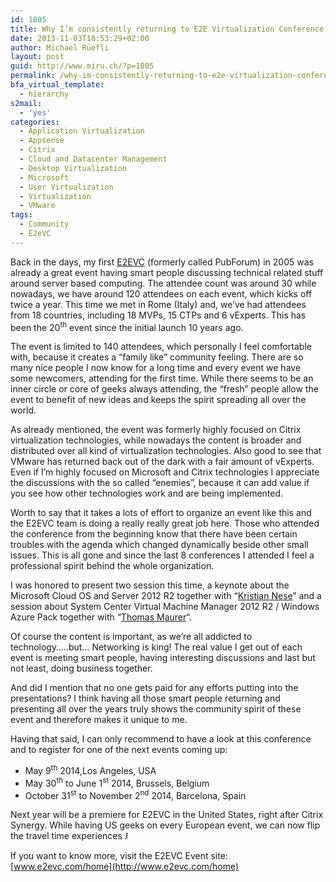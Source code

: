 ```yaml
---
id: 1805
title: Why I’m consistently returning to E2E Virtualization Conference
date: 2013-11-03T18:53:29+02:00
author: Michael Rüefli
layout: post
guid: http://www.miru.ch/?p=1805
permalink: /why-im-consistently-returning-to-e2e-virtualization-conference/
bfa_virtual_template:
  - hierarchy
s2mail:
  - 'yes'
categories:
  - Application Virtualization
  - Appsense
  - Citrix
  - Cloud and Datacenter Management
  - Desktop Virtualization
  - Microsoft
  - User Virtualization
  - Virtualization
  - VMware
tags:
  - Community
  - E2eVC
---
```

Back in the days, my first [E2EVC](http://www.e2evc.com/home/) (formerly called PubForum) in 2005 was already a great event having smart people discussing technical related stuff around server based computing. The attendee count was around 30 while nowadays, we have around 120 attendees on each event, which kicks off twice a year. This time we met in Rome (Italy) and, we&#8217;ve had attendees from 18 countries, including 18 MVPs, 15 CTPs and 6 vExperts. This has been the 20<sup>th</sup> event since the initial launch 10 years ago.

The event is limited to 140 attendees, which personally I feel comfortable with, because it creates a &#8220;family like&#8221; community feeling. There are so many nice people I now know for a long time and every event we have some newcomers, attending for the first time. While there seems to be an inner circle or core of geeks always attending, the &#8220;fresh&#8221; people allow the event to benefit of new ideas and keeps the spirit spreading all over the world.

As already mentioned, the event was formerly highly focused on Citrix virtualization technologies, while nowadays the content is broader and distributed over all kind of virtualization technologies. Also good to see that VMware has returned back out of the dark with a fair amount of vExperts. Even if I&#8217;m highly focused on Microsoft and Citrix technologies I appreciate the discussions with the so called &#8220;enemies&#8221;, because it can add value if you see how other technologies work and are being implemented.

Worth to say that it takes a lots of effort to organize an event like this and the E2EVC team is doing a really really great job here. Those who attended the conference from the beginning know that there have been certain troubles with the agenda which changed dynamically beside other small issues. This is all gone and since the last 8 conferences I attended I feel a professional spirit behind the whole organization.

I was honored to present two session this time, a keynote about the Microsoft Cloud OS and Server 2012 R2 together with &#8220;[Kristian Nese](http://kristiannese.blogspot.ch/)&#8221; and a session about System Center Virtual Machine Manager 2012 R2 / Windows Azure Pack together with &#8220;[Thomas Maurer](http://www.thomasmaurer.ch/)&#8220;.

Of course the content is important, as we&#8217;re all addicted to technology…..but… Networking is king! The real value I get out of each event is meeting smart people, having interesting discussions and last but not least, doing business together.

And did I mention that no one gets paid for any efforts putting into the presentations? I think having all those smart people returning and presenting all over the years truly shows the community spirit of these event and therefore makes it unique to me.

Having that said, I can only recommend to have a look at this conference and to register for one of the next events coming up:

  * May 9<sup>th</sup> 2014,Los Angeles, USA
  * May 30<sup>th</sup> to June 1<sup>st</sup> 2014, Brussels, Belgium
  * October 31<sup>st</sup> to November 2<sup>nd</sup> 2014, Barcelona, Spain

Next year will be a premiere for E2EVC in the United States, right after Citrix Synergy. While having US geeks on every European event, we can now flip the travel time experiences <span style="font-family: Wingdings;">J</span>

If you want to know more, visit the E2EVC Event site: [www.e2evc.com/home](http://www.e2evc.com/home)